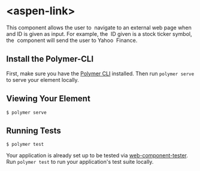 # <aspen-link\>

This component allows the user to  navigate to an external web page when  and ID is given as input. For example, the  ID given is a stock ticker symbol, the  component will send the user to Yahoo  Finance.

## Install the Polymer-CLI

First, make sure you have the [Polymer CLI](https://www.npmjs.com/package/polymer-cli) installed. Then run `polymer serve` to serve your element locally.

## Viewing Your Element

```
$ polymer serve
```

## Running Tests

```
$ polymer test
```

Your application is already set up to be tested via [web-component-tester](https://github.com/Polymer/web-component-tester). Run `polymer test` to run your application's test suite locally.
